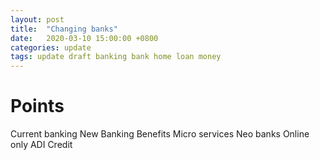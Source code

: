 ```yaml
---
layout: post
title:  "Changing banks"
date:   2020-03-10 15:00:00 +0800
categories: update
tags: update draft banking bank home loan money
---
```


# Points
Current banking
New Banking
Benefits
Micro services
Neo banks
Online only
ADI
Credit
